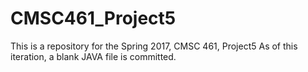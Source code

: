 # CMSC461_Project5
This is a repository for the Spring 2017, CMSC 461, Project5
As of this iteration, a blank JAVA file is committed.
